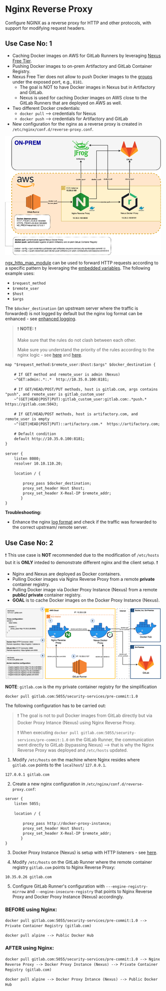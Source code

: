 # Nginx Reverse Proxy

Configure NGINX as a reverse proxy for HTTP and other protocols, with support for modifying request headers.

## Use Case No: 1

- Caching Docker images on AWS for GitLab Runners by leveraging [Nexus Free Tier](https://help.sonatype.com/repomanager3/nexus-repository-administration/formats/docker-registry/proxy-repository-for-docker).
- Pushing Docker images to on-prem Artifactory and GitLab Container Registry.
- Nexus Free Tier does not allow to push Docker images to the [groups](https://mtijhof.wordpress.com/2018/07/23/using-nexus-oss-as-a-proxy-cache-for-docker-images/) under the exposed port, e.g., `8181`.
    - The goal is NOT to have Docker images in Nexus but in Artifactory and GitLab.
    - Nexus is used for caching Docker images on AWS close to the GitLab Runners that are deployed on AWS as well.
- Two different Docker credentials:
    - `docker pull` --> credentials for Nexus
    - `docker push` --> credentials for Artifactory and GitLab
- New configuration for the nginx as a reverse proxy is created in `/etc/nginx/conf.d/reverse-proxy.conf`.

![Nginx Reverse Proxy](/devops/nginx/diagrams/nginx-reverse-proxy.png)

[ngx_http_map_module](https://nginx.org/en/docs/http/ngx_http_map_module.html) can be used to forward HTTP requests according to a specific pattern by leveraging the [embedded variables](https://nginx.org/en/docs/http/ngx_http_core_module.html#variables). 
The following example uses:
- `$request_method`
- `$remote_user`
- `$host`
- `$args`


The `$docker_destination` (an upstream server where the traffic is forwarded) is not logged by default but the nginx log format can be enhanced - see [enhanced logging](/devops/nginx/enhance-logging.md).

> ❗ **NOTE:** ❗
>
> Make sure that the rules do not clash between each other.
>
> Make sure you understand the priority of the rules according to the nginx logic - see [here](https://nginx.org/en/docs/http/ngx_http_map_module.html) and [here](https://stackoverflow.com/questions/1011101/nginx-location-directive-doesnt-seem-to-be-working-am-i-missing-something).

```
map "$request_method:$remote_user:$host:$args" $docker_destination {

    # If GET method and remote_user is admin (Nexus)
    ~^GET:admin:.*:.*  http://10.35.0.100:8181;

    # If GET/HEAD/POST/PUT methods, host is gitlab.com, args contains "push", and remote_user is gitlab_custom_user
    ~^(GET|HEAD|POST|PUT):gitlab_custom_user:gitlab.com:.*push.*  https://gitlab.com:5043;

    # If GET/HEAD/POST methods, host is artifactory.com, and remote_user is empty
    ~^(GET|HEAD|POST|PUT)::artifactory.com.*  https://artifactory.com;

    # Default condition
    default http://10.35.0.100:8181;
}

server {
    listen 8080;
    resolver 10.10.110.20;

    location / {

        proxy_pass $docker_destination;
        proxy_set_header Host $host;
        proxy_set_header X-Real-IP $remote_addr;
       }
}
```

**Troubleshooting:**
- Enhance the nginx [log format](/devops/nginx/enhance-logging.md) and check if the traffic was forwarded to the correct upstream/ remote server.

## Use Case No: 2

❗ This use case is **NOT** recommended due to the modification of `/etc/hosts` but it is **ONLY** inteded to demonstrate different nginx and the client setup. ❗

- Nginx and Nexus are deployed as Docker containers.
- Pulling Docker images via Nginx Reverse Proxy from a remote **private** container registry.
- Pulling Docker image via Docker Proxy Instance (Nexus) from a remote **public/ private** container registry.
- **GOAL** is to cache Docker images on the Docker Proxy Instance (Nexus).

![Nginx Reverse Proxy](/devops/nginx/diagrams/nginx-reverse-proxy-2.png)

**NOTE**: `gitlab.com` is the my private container registry for the simplification

```
docker pull gitlab.com:5055/security-services/pre-commit:1.0
```

The following configuration has to be carried out:

> ❗ The goal is not to pull Docker images from GitLab directly but via Docker Proxy Intance (Nexus) using Nginx Reverse Proxy.
>
> ❗ When executing `docker pull gitlab.com:5055/security-services/pre-commit:1.0` on the GitLab Runner, the communication went directly to GitLab (bypassing Nexus) --> that is why the Nginx Reverse Proxy was deployed and `/etc/hosts` updated.

1. Modify `/etc/hosts` on the machine where Nginx resides where `gitlab.com` points to the `localhost`/ `127.0.0.1`.

```
127.0.0.1 gitlab.com
```

2. Create a new nginx configuration in `/etc/nginx/conf.d/reverse-proxy.conf`:

```
server {
    listen 5055;

    location / {

        proxy_pass http://docker-proxy-instance;
        proxy_set_header Host $host;
        proxy_set_header X-Real-IP $remote_addr;
       }
}
```

3. Docker Proxy Instance (Nexus) is setup with HTTP listeners - see [here](https://mtijhof.wordpress.com/2018/07/23/using-nexus-oss-as-a-proxy-cache-for-docker-images/).

4. Modify `/etc/hosts` on the GitLab Runner where the remote container registry `gitlab.com` points to Nginx Reverse Proxy:

```
10.35.0.26 gitlab.com
```

5. Configure GitLab Runner's configuration with `---engine-registry-mirrow` and `--engine-insecure-registry` that points to Nginx Reverse Proxy and Docker Proxy Instance (Nexus) accordingly.

### BEFORE using Nginx:

`docker pull gitlab.com:5055/security-services/pre-commit:1.0 --> Private Container Registry (gitlab.com)`

`docker pull alpine --> Public Docker Hub`

### AFTER using Nginx:

`docker pull gitlab.com:5055/security-services/pre-commit:1.0 --> Nginx Reverse Proxy --> Docker Proxy Instance (Nexus) --> Private Container Registry (gitlab.com)`

`docker pull alpine --> Docker Proxy Intance (Nexus) --> Public Docker Hub`

